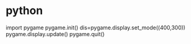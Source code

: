 # python
import pygame
pygame.init()
dis=pygame.display.set_mode((400,300))
pygame.display.update()
pygame.quit()

